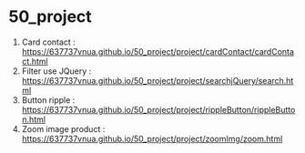 # 50_project
1. Card contact : https://637737vnua.github.io/50_project/project/cardContact/cardContact.html
2. Filter use JQuery : https://637737vnua.github.io/50_project/project/searchjQuery/search.html
3. Button ripple : https://637737vnua.github.io/50_project/project/rippleButton/rippleButton.html
4. Zoom image product : https://637737vnua.github.io/50_project/project/zoomImg/zoom.html
